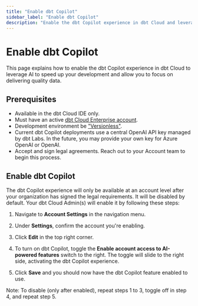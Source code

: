 ```yaml
--- 
title: "Enable dbt Copilot" 
sidebar_label: "Enable dbt Copilot" 
description: "Enable the dbt Copilot experience in dbt Cloud and leverage AI to speed up your development." 
---
```


# Enable dbt Copilot <Lifecycle status='beta'/>

This page explains how to enable the dbt Copilot experience in dbt Cloud to leverage AI to speed up your development and allow you to focus on delivering quality data.

## Prerequisites

- Available in the dbt Cloud IDE only.
- Must have an active [dbt Cloud Enterprise account](https://www.getdbt.com/pricing).
- Development environment be ["Versionless"](/docs/dbt-versions/upgrade-dbt-version-in-cloud#versionless).
- Current dbt Copilot deployments use a central OpenAI API key managed by dbt Labs. In the future, you may provide your own key for Azure OpenAI or OpenAI.
- Accept and sign legal agreements. Reach out to your Account team to begin this process.

## Enable dbt Copilot

The dbt Copilot experience will only be available at an account level after your organization has signed the legal requirements. It will be disabled by default. Your dbt Cloud Admin(s) will enable it by following these steps:

1. Navigate to **Account Settings** in the navigation menu.

2. Under **Settings**, confirm the account you're enabling.

3. Click **Edit** in the top right corner.

4. To turn on dbt Copilot, toggle the **Enable account access to AI-powered features** switch to the right. The toggle will slide to the right side, activating the dbt Copilot experience.

5. Click **Save** and you should now have the dbt Copilot feature enabled to use.

Note: To disable (only after enabled), repeat steps 1 to 3, toggle off in step 4, and repeat step 5.

<Lightbox src="/img/docs/dbt-cloud/cloud-ide/dbt-assist-toggle.jpg" width="90%" title="Example of the 'Enable account access to AI-powered feature' option in Account settings" />
